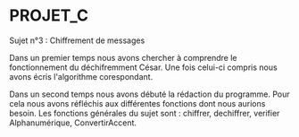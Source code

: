 # PROJET_C

Sujet n°3 : Chiffrement de messages

Dans un premier temps nous avons chercher à comprendre le fonctionnement du déchifremment César.
Une fois celui-ci compris nous avons écris l'algorithme corespondant.

Dans un second temps nous avons débuté la rédaction du programme. 
Pour cela nous avons réfléchis aux différentes fonctions dont nous aurions besoin.
Les fonctions générales du sujet sont : chiffrer, dechiffrer, verifier Alphanumérique, ConvertirAccent.
